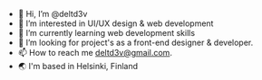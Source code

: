- 👋 Hi, I’m @deltd3v
- 👀 I’m interested in UI/UX design & web development
- 🌱 I’m currently learning web development skills
- 💞️ I’m looking for project's as a front-end designer & developer.
- 📫 How to reach me deltd3v@gmail.com.
- :earth_asia: I'm based in Helsinki, Finland

<!---
deltd3v/deltd3v is a ✨ special ✨ repository because its `README.md` (this file) appears on your GitHub profile.
You can click the Preview link to take a look at your changes.
--->
